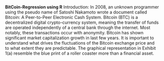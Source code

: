 **BitCoin-Regression using R**
Introduction:
	In 2008, an unknown programmer using the pseudo name of Satoshi Nakamoto wrote a document called Bitcoin: 
  A Peer-to-Peer Electronic Cash System. Bitcoin (BTC) is a decentralized digital crypto-currency system, 
  meaning the transfer of funds are operated independently of a central bank through the internet. Most notably, 
  these transactions occur with anonymity. 
  Bitcoin has shown significant market capitalization growth in last few years. It is important to understand what 
  drives the fluctuations of the Bitcoin exchange price and to what extent they are predictable.   The graphical representation
  in Exhibit 1(a) resemble the blue print of a roller coaster more than a financial asset. 
  
